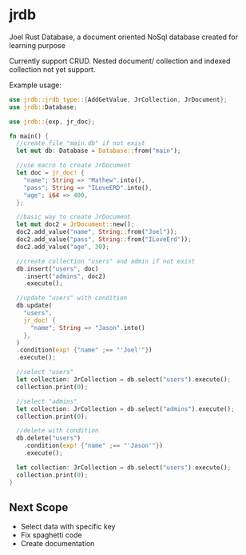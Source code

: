 # jrdb
Joel Rust Database, a document oriented NoSql database created for learning purpose

Currently support CRUD. Nested document/ collection and indexed collection not yet support.

Example usage:
```rust
use jrdb::jrdb_type::{AddGetValue, JrCollection, JrDocument};
use jrdb::Database;

use jrdb::{exp, jr_doc};

fn main() {
  //create file "main.db" if not exist
  let mut db: Database = Database::from("main");

  //use macro to create JrDocument
  let doc = jr_doc! {
    "name"; String => "Mathew".into(),
    "pass"; String => "ILoveERD".into(),
    "age"; i64 => 400,
  };

  //basic way to create JrDocument
  let mut doc2 = JrDocument::new();
  doc2.add_value("name", String::from("Joel"));
  doc2.add_value("pass", String::from("ILoveErd"));
  doc2.add_value("age", 30);

  //create collection "users" and admin if not exist
  db.insert("users", doc)
    .insert("admins", doc2)
    .execute();

  //update "users" with condition
  db.update(
    "users",
    jr_doc! {
      "name"; String => "Jason".into()
    },
  )
  .condition(exp! {"name" ;== "'Joel'"})
  .execute();

  //select "users"
  let collection: JrCollection = db.select("users").execute();
  collection.print(0);

  //select "admins"
  let collection: JrCollection = db.select("admins").execute();
  collection.print(0);

  //delete with condition
  db.delete("users")
    .condition(exp! {"name" ;== "'Jason'"})
    .execute();

  let collection: JrCollection = db.select("users").execute();
  collection.print(0);
}

```

## Next Scope
- Select data with specific key
- Fix spaghetti code
- Create documentation
